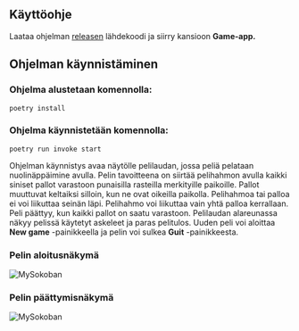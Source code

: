 ## Käyttöohje
Laataa ohjelman [releasen](https://github.com/SaNi19/ot-harjoitustyo/releases/tag/Viikko6) lähdekoodi ja siirry kansioon **Game-app.**
## Ohjelman käynnistäminen

### Ohjelma alustetaan komennolla:
```poetry install```

### Ohjelma käynnistetään komennolla:
```poetry run invoke start```

Ohjelman käynnistys avaa näytölle pelilaudan, jossa peliä pelataan nuolinäppäimine avulla. Pelin tavoitteena on siirtää pelihahmon avulla kaikki siniset pallot varastoon punaisilla rasteilla merkityille paikoille. Pallot muuttuvat keltaiksi silloin, kun ne ovat oikeilla paikolla. Pelihahmoa tai palloa ei voi liikuttaa seinän läpi. Pelihahmo voi liikuttaa vain yhtä palloa kerrallaan. Peli päättyy, kun kaikki pallot on saatu varastoon. Pelilaudan alareunassa näkyy pelissä käytetyt askeleet ja paras pelitulos. Uuden peli voi aloittaa **New game** -painikkeella ja pelin voi sulkea **Guit** -painikkeesta.

### Pelin aloitusnäkymä
![MySokoban](https://github.com/SaNi19/ot-harjoitustyo/blob/master/MySokoban_star.png)

### Pelin päättymisnäkymä
![MySokoban](https://github.com/SaNi19/ot-harjoitustyo/blob/master/MySokoban_end.png)
